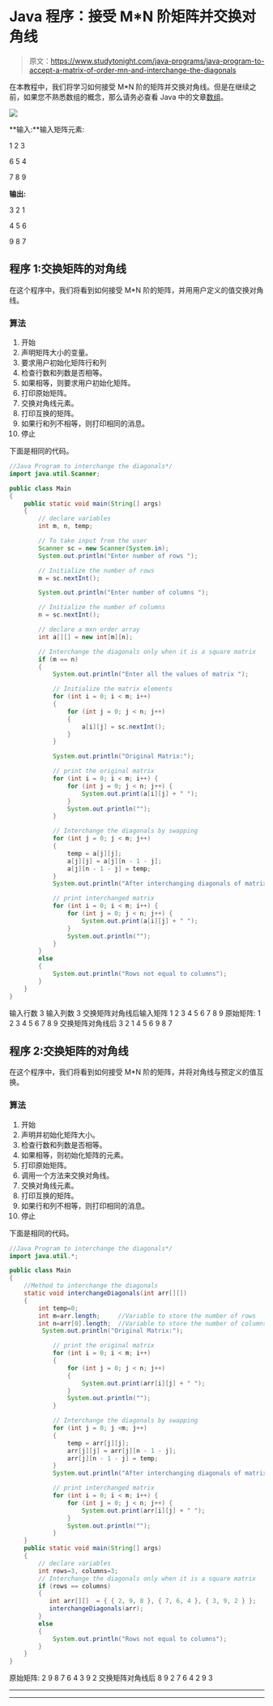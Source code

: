 # Java 程序：接受 M*N 阶矩阵并交换对角线

> 原文：<https://www.studytonight.com/java-programs/java-program-to-accept-a-matrix-of-order-mn-and-interchange-the-diagonals>

在本教程中，我们将学习如何接受 M*N 阶的矩阵并交换对角线。但是在继续之前，如果您不熟悉数组的概念，那么请务必查看 Java 中的文章[数组](https://www.studytonight.com/java/array.php)。

![](img/613b7cdb78dcc71516e9a895ae4bc4dd.png)

**输入:**输入矩阵元素:

1 2 3

6 5 4

7 8 9

**输出:**

3 2 1

4 5 6

9 8 7

## 程序 1:交换矩阵的对角线

在这个程序中，我们将看到如何接受 M*N 阶的矩阵，并用用户定义的值交换对角线。

### 算法

1.  开始
2.  声明矩阵大小的变量。
3.  要求用户初始化矩阵行和列
4.  检查行数和列数是否相等。
5.  如果相等，则要求用户初始化矩阵。
6.  打印原始矩阵。
7.  交换对角线元素。
8.  打印互换的矩阵。
9.  如果行和列不相等，则打印相同的消息。
10.  停止

下面是相同的代码。

```java
//Java Program to interchange the diagonals*/
import java.util.Scanner; 

public class Main 
{ 
    public static void main(String[] args) 
    { 
        // declare variables 
        int m, n, temp; 

        // To take input from the user
        Scanner sc = new Scanner(System.in); 
        System.out.println("Enter number of rows "); 

        // Initialize the number of rows 
        m = sc.nextInt(); 

        System.out.println("Enter number of columns "); 

        // Initialize the number of columns 
        n = sc.nextInt(); 

        // declare a mxn order array 
        int a[][] = new int[m][n]; 

        // Interchange the diagonals only when it is a square matrix
        if (m == n) 
        { 
            System.out.println("Enter all the values of matrix "); 

            // Initialize the matrix elements
            for (int i = 0; i < m; i++) 
            { 
                for (int j = 0; j < n; j++) 
                { 
                    a[i][j] = sc.nextInt(); 
                } 
            } 

            System.out.println("Original Matrix:"); 

            // print the original matrix 
            for (int i = 0; i < m; i++) { 
                for (int j = 0; j < n; j++) { 
                    System.out.print(a[i][j] + " "); 
                } 
                System.out.println(""); 
            } 

            // Interchange the diagonals by swapping 
            for (int j = 0; j < m; j++) 
            { 
                temp = a[j][j]; 
                a[j][j] = a[j][n - 1 - j]; 
                a[j][n - 1 - j] = temp; 
            } 
            System.out.println("After interchanging diagonals of matrix "); 

            // print interchanged matrix 
            for (int i = 0; i < m; i++) { 
                for (int j = 0; j < n; j++) { 
                    System.out.print(a[i][j] + " "); 
                } 
                System.out.println(""); 
            } 
        }       
        else 
        { 
            System.out.println("Rows not equal to columns"); 
        } 
    } 
}
```

输入行数 3
输入列数 3
交换矩阵对角线后输入矩阵 1 2 3 4 5 6 7 8 9
原始矩阵:
1 2 3
4 5 6
7 8 9
交换矩阵对角线后
3 2 1
4 5 6
9 8 7

## 程序 2:交换矩阵的对角线

在这个程序中，我们将看到如何接受 M*N 阶的矩阵，并将对角线与预定义的值互换。

### 算法

1.  开始
2.  声明并初始化矩阵大小。
3.  检查行数和列数是否相等。
4.  如果相等，则初始化矩阵的元素。
5.  打印原始矩阵。
6.  调用一个方法来交换对角线。
7.  交换对角线元素。
8.  打印互换的矩阵。
9.  如果行和列不相等，则打印相同的消息。
10.  停止

下面是相同的代码。

```java
//Java Program to interchange the diagonals*/
import java.util.*; 

public class Main 
{ 
    //Method to interchange the diagonals
    static void interchangeDiagonals(int arr[][])
    {
        int temp=0;   
        int m=arr.length;     //Variable to store the number of rows
        int n=arr[0].length;  //Variable to store the number of columns
         System.out.println("Original Matrix:"); 

            // print the original matrix 
            for (int i = 0; i < m; i++) 
            { 
                for (int j = 0; j < n; j++) 
                { 
                    System.out.print(arr[i][j] + " "); 
                } 
                System.out.println(""); 
            } 

            // Interchange the diagonals by swapping 
            for (int j = 0; j <m; j++) 
            { 
                temp = arr[j][j]; 
                arr[j][j] = arr[j][n - 1 - j]; 
                arr[j][n - 1 - j] = temp; 
            } 
            System.out.println("After interchanging diagonals of matrix "); 

            // print interchanged matrix 
            for (int i = 0; i < m; i++) { 
                for (int j = 0; j < n; j++) { 
                    System.out.print(arr[i][j] + " "); 
                } 
                System.out.println(""); 
            }    
    }
    public static void main(String[] args) 
    { 
        // declare variables 
        int rows=3, columns=3; 
        // Interchange the diagonals only when it is a square matrix
        if (rows == columns) 
        { 
           int arr[][]  = { { 2, 9, 8 }, { 7, 6, 4 }, { 3, 9, 2 } };   //Matrix Declaration
           interchangeDiagonals(arr);
        }
        else 
        { 
            System.out.println("Rows not equal to columns"); 
        } 
    } 
}
```

原始矩阵:
2 9 8
7 6 4
3 9 2
交换矩阵对角线后
8 9 2
7 6 4
2 9 3

* * *

* * *